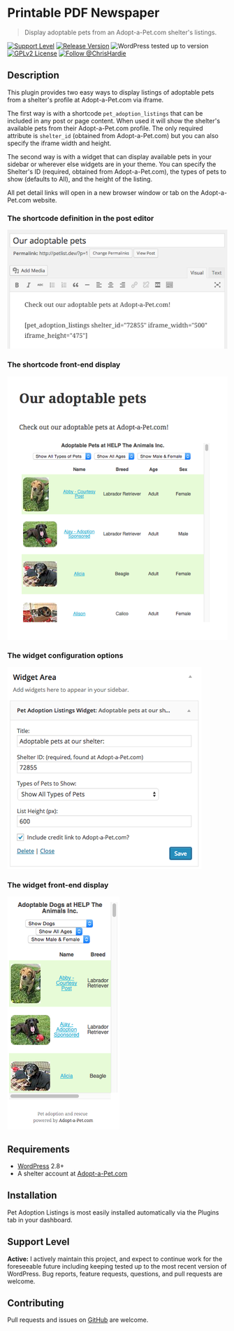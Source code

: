# Printable PDF Newspaper

> Display adoptable pets from an Adopt-a-Pet.com shelter's listings.

[![Support Level](https://img.shields.io/badge/support-active-green.svg)](#support-level) [![Release Version](https://img.shields.io/github/tag/ChrisHardie/pet-adoption-listings.svg?label=release)](https://github.com/ChrisHardie/pet-adoption-listings/releases/latest) ![WordPress tested up to version](https://img.shields.io/wordpress/plugin/tested/pet-adoption-listings) [![GPLv2 License](https://img.shields.io/github/license/ChrisHardie/pet-adoption-listings.svg)](https://github.com/ChrisHardie/pet-adoption-listings/blob/master/LICENSE) [![Follow @ChrisHardie](https://img.shields.io/twitter/follow/ChrisHardie?style=social)](https://twitter.com/ChrisHardie)

## Description

This plugin provides two easy ways to display listings of adoptable pets from a shelter's profile at Adopt-a-Pet.com via iframe.

The first way is with a shortcode `pet_adoption_listings` that can be included in any post or page content. When used it will show the shelter's available pets from their Adopt-a-Pet.com profile. The only required attribute is `shelter_id` (obtained from Adopt-a-Pet.com) but you can also specify the iframe width and height.

The second way is with a widget that can display available pets in your sidebar or wherever else widgets are in your theme. You can specify the Shelter's ID (required, obtained from Adopt-a-Pet.com), the types of pets to show (defaults to All), and the height of the listing.

All pet detail links will open in a new browser window or tab on the Adopt-a-Pet.com website.

### The shortcode definition in the post editor

![The shortcode definition in the post editor](.wordpress-org/screenshot-1.png)

### The shortcode front-end display

![The shortcode front-end display](.wordpress-org/screenshot-2.png)

### The widget configuration options

![The widget configuration options](.wordpress-org/screenshot-3.png)

### The widget front-end display

![The widget front-end display](.wordpress-org/screenshot-4.png)


## Requirements

* [WordPress](http://wordpress.org) 2.8+
* A shelter account at [Adopt-a-Pet.com](https://www.adoptapet.com/shelter/)

## Installation

Pet Adoption Listings is most easily installed automatically via the Plugins tab in your dashboard.

## Support Level

**Active:** I actively maintain this project, and expect to continue work for the foreseeable future including keeping tested up to the most recent version of WordPress.  Bug reports, feature requests, questions, and pull requests are welcome.

## Contributing

Pull requests and issues on [GitHub](https://github.com/ChrisHardie/pet-adoption-listings) are welcome.